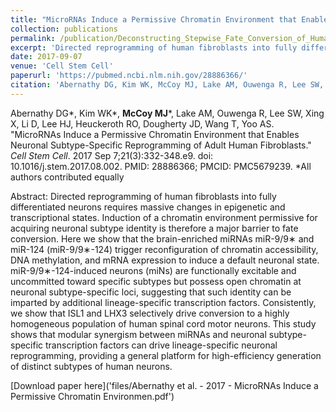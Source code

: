```yaml
---
title: "MicroRNAs Induce a Permissive Chromatin Environment that Enables Neuronal Subtype-Specific Reprogramming of Adult Human Fibroblasts"
collection: publications
permalink: /publication/Deconstructing_Stepwise_Fate_Conversion_of_Human_Fibroblasts_to_Neurons_by_MicroRNAs_092120
excerpt: 'Directed reprogramming of human fibroblasts into fully differentiated neurons requires massive changes in epigenetic and transcriptional states. Induction of a chromatin environment permissive for acquiring neuronal subtype identity is therefore a major barrier to fate conversion. Here we show that the brain-enriched miRNAs miR-9/9∗ and miR-124 (miR-9/9∗-124) trigger reconfiguration of chromatin accessibility, DNA methylation, and mRNA expression to induce a default neuronal state. miR-9/9∗-124-induced neurons (miNs) are functionally excitable and uncommitted toward specific subtypes but possess open chromatin at neuronal subtype-specific loci, suggesting that such identity can be imparted by additional lineage-specific transcription factors. Consistently, we show that ISL1 and LHX3 selectively drive conversion to a highly homogeneous population of human spinal cord motor neurons. This study shows that modular synergism between miRNAs and neuronal subtype-specific transcription factors can drive lineage-specific neuronal reprogramming, providing a general platform for high-efficiency generation of distinct subtypes of human neurons. '
date: 2017-09-07
venue: 'Cell Stem Cell'
paperurl: 'https://pubmed.ncbi.nlm.nih.gov/28886366/'
citation: 'Abernathy DG, Kim WK, McCoy MJ, Lake AM, Ouwenga R, Lee SW, Xing X, Li D, Lee HJ, Heuckeroth RO, Dougherty JD, Wang T, Yoo AS. &quot;MicroRNAs Induce a Permissive Chromatin Environment that Enables Neuronal Subtype-Specific Reprogramming of Adult Human Fibroblasts.&quot; <i>Cell Stem Cell</i>. 2017 Sep 7;21(3):332-348.e9. doi: 10.1016/j.stem.2017.08.002. PMID: 28886366; PMCID: PMC5679239.'
---
```

Abernathy DG*, Kim WK*, **McCoy MJ***, Lake AM, Ouwenga R, Lee SW, Xing X, Li D, Lee HJ, Heuckeroth RO, Dougherty JD, Wang T, Yoo AS. &quot;MicroRNAs Induce a Permissive Chromatin Environment that Enables Neuronal Subtype-Specific Reprogramming of Adult Human Fibroblasts.&quot; <i>Cell Stem Cell</i>. 2017 Sep 7;21(3):332-348.e9. doi: 10.1016/j.stem.2017.08.002. PMID: 28886366; PMCID: PMC5679239. *All authors contributed equally

Abstract: Directed reprogramming of human fibroblasts into fully differentiated neurons requires massive changes in epigenetic and transcriptional states. Induction of a chromatin environment permissive for acquiring neuronal subtype identity is therefore a major barrier to fate conversion. Here we show that the brain-enriched miRNAs miR-9/9∗ and miR-124 (miR-9/9∗-124) trigger reconfiguration of chromatin accessibility, DNA methylation, and mRNA expression to induce a default neuronal state. miR-9/9∗-124-induced neurons (miNs) are functionally excitable and uncommitted toward specific subtypes but possess open chromatin at neuronal subtype-specific loci, suggesting that such identity can be imparted by additional lineage-specific transcription factors. Consistently, we show that ISL1 and LHX3 selectively drive conversion to a highly homogeneous population of human spinal cord motor neurons. This study shows that modular synergism between miRNAs and neuronal subtype-specific transcription factors can drive lineage-specific neuronal reprogramming, providing a general platform for high-efficiency generation of distinct subtypes of human neurons.

[Download paper here]('files/Abernathy et al. - 2017 - MicroRNAs Induce a Permissive Chromatin Environmen.pdf')
